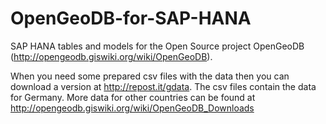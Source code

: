 # OpenGeoDB-for-SAP-HANA

SAP HANA tables and models for the Open Source project OpenGeoDB (http://opengeodb.giswiki.org/wiki/OpenGeoDB).

When you need some prepared csv files with the data then you can download a version at http://repost.it/gdata. The csv files contain the data for Germany. More data for other countries can be found at http://opengeodb.giswiki.org/wiki/OpenGeoDB_Downloads 
